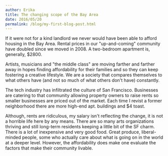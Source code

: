 ```yaml
---
author: Erika
title: The changing scope of the Bay Area 
date: 2016/05/20
permalink: /blog/my-first-blog-post.html
---
```


If it were not for a kind landlord we never would have been able to afford housing in the Bay Area.  Rental prices in our "up-and-coming" community have doubled since we moved in 2008.  A two-bedroom apartment is, generally, $2800.  

Artists, musicians and "the middle class" are moving farther and farther away in hopes finding affordability for their families and so they can keep fostering a creative lifestyle.  We are a society that compares themselves to what others have (and not so much of what others don't have) constantly.  

The tech industry has infiltrated the culture of San Francisco.  Businesses are catering to that community allowing property owners to raise rents so smaller businesses are priced out of the market. Each time I revist a former neighborhood there are more high-end apt. buildings and $4 toast.

<!--more-->

Although, rents are ridiculous, my salary isn't reflecting the change, it is not a horrible life here by any means.  There are so many arts organizations thriving and still long-term residents keeping a little bit of the SF charm.  There is a lot of inexpensive and very good food.  Great produce, liberal-minded people, some who actually care about what is going on in the world at a deeper level.  However, the affordability does make one evaluate the factors that make their community livable.   
